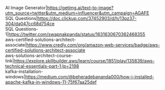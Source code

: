 AI Image Generator|https://getimg.ai/text-to-image?utm_source=twitter&utm_medium=influencer&utm_campaign=AGAFE </br>
SQL Questions|https://doc.clickup.com/37452903/d/h/13pz37-304/da047cc68d754ce </br>
SQL Questions-1|https://twitter.com/swapnakpanda/status/1631630670362468355 </br>
aws-certified-solutions-architect-associate|https://www.credly.com/org/amazon-web-services/badge/aws-certified-solutions-architect-associate</br>
aws-solutions-architect-course-link|https://explore.skillbuilder.aws/learn/course/1851/play/135839/aws-technical-essentials-part-1;lp=2198</br>
kafka-installation-windows|https://medium.com/@beheradebananda000/how-i-installed-apache-kafka-in-windows-11-75f67aa25def
